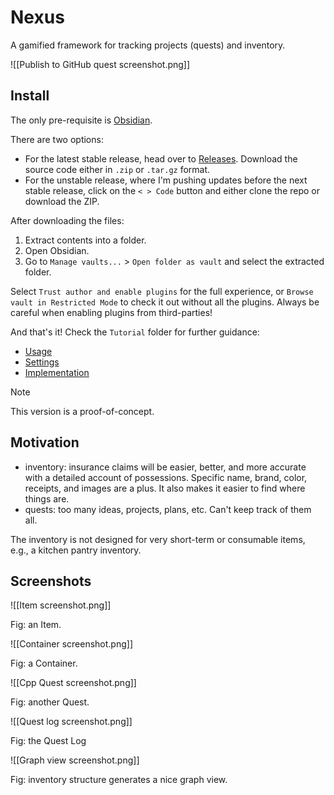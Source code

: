 # Nexus

A gamified framework for tracking projects (quests) and inventory.

![[Publish to GitHub quest screenshot.png]]
## Install

The only pre-requisite is [Obsidian](https://obsidian.md/download).

There are two options:
- For the latest stable release, head over to [Releases](https://github.com/Fabulani/nexus/releases). Download the source code either in `.zip` or `.tar.gz` format.
- For the unstable release, where I'm pushing updates before the next stable release, click on the `< > Code` button and either clone the repo or download the ZIP.

After downloading the files:
1. Extract contents into a folder. 
2. Open Obsidian.
3. Go to `Manage vaults...` > `Open folder as vault` and select the extracted folder.

Select `Trust author and enable plugins` for the full experience, or `Browse vault in Restricted Mode` to check it out without all the plugins. Always be careful when enabling plugins from third-parties!

And that's it! Check the `Tutorial` folder for further guidance:
- [Usage](./Tutorial/Usage.md)
- [Settings](./Tutorial/Settings.md)
- [Implementation](./Tutorial/Implementation.md)

> [!NOTE]
> This version is a proof-of-concept.

## Motivation

- inventory: insurance claims will be easier, better, and more accurate with a detailed account of possessions. Specific name, brand, color, receipts, and images are a plus. It also makes it easier to find where things are.
- quests: too many ideas, projects, plans, etc. Can't keep track of them all.

The inventory is not designed for very short-term or consumable items, e.g., a kitchen pantry inventory.

## Screenshots

![[Item screenshot.png]]

Fig: an Item.

![[Container screenshot.png]]

Fig: a Container.

![[Cpp Quest screenshot.png]]

Fig: another Quest.

![[Quest log screenshot.png]]

Fig: the Quest Log

![[Graph view screenshot.png]]

Fig: inventory structure generates a nice graph view.

